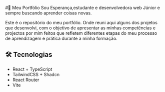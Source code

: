 #👤 Meu Portfólio
Sou Esperança,estudante e desenvolvedora web Júnior e sempre buscando aprender coisas novas.

Este é o repositório do meu portfólio. Onde reuni aqui alguns dos projetos que desenvolvi, com o objetivo de apresentar as minhas competências e projectos por mim feitos que refletem diferentes etapas do meu processo de aprendizagem e prática durante a minha formação.

## 🛠️ Tecnologias

- React + TypeScript  
- TailwindCSS + Shadcn  
- React Router  
- Vite  

